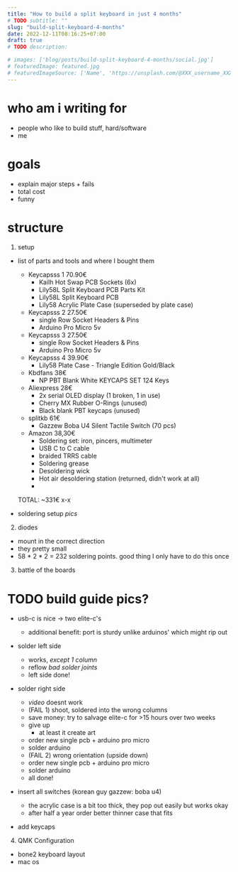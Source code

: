 ```yaml
---
title: "How to build a split keyboard in just 4 months"
# TODO subtitle: ""
slug: "build-split-keyboard-4-months"
date: 2022-12-11T08:16:25+07:00
draft: true
# TODO description: 

# images: ['blog/posts/build-split-keyboard-4-months/social.jpg']
# featuredImage: featured.jpg
# featuredImageSource: ['Name', 'https://unsplash.com/@XXX_username_XXX?utm_source=unsplash&utm_medium=referral&utm_content=creditCopyText']
---
```


# who am i writing for
- people who like to build stuff, hard/software
- me

# goals
- explain major steps + fails
- total cost
- funny

# structure

1. setup
  - list of parts and tools and where I bought them
    - Keycapsss 1 70.90€
      - Kailh Hot Swap PCB Sockets (6x)
      - Lily58L Split Keyboard PCB Parts Kit 
      - Lily58L Split Keyboard PCB
      - Lily58 Acrylic Plate Case (superseded by plate case)
    - Keycapsss 2 27.50€
      - single Row Socket Headers & Pins
      - Arduino Pro Micro 5v
    - Keycapsss 3 27.50€
      - single Row Socket Headers & Pins
      - Arduino Pro Micro 5v
    - Keycapsss 4 39.90€
      - Lily58 Plate Case - Triangle Edition Gold/Black
    - Kbdfans 38€
      - NP PBT Blank White KEYCAPS SET 124 Keys
    - Aliexpress 28€
      - 2x serial OLED display (1 broken, 1 in use)
      - Cherry MX Rubber O-Rings (unused)
      - Black blank PBT keycaps (unused)
    - splitkb 61€
      - Gazzew Boba U4 Silent Tactile Switch (70 pcs)
    - Amazon 38,30€
      - Soldering set: iron, pincers, multimeter
      - USB C to C cable 
      - braided TRRS cable
      - Soldering grease
      - Desoldering wick
      - Hot air desoldering station (returned, didn't work at all)
      - 
    
    TOTAL: ~331€ x-x
    
  - soldering setup *pics*

2. diodes
  - mount in the correct direction
  - they pretty small
  - 58 * 2 * 2 = 232 soldering points. good thing I only have to do this once

3. battle of the boards
# TODO build guide pics?
  - usb-c is nice -> two elite-c's
    - additional benefit: port is sturdy unlike arduinos' which might rip out

  - solder left side
    - works, *except 1 column*
    - reflow *bad solder joints*
    - left side done! 

  - solder right side
    - *video* doesnt work
    - (FAIL 1) shoot, soldered into the wrong columns
    - save money: try to salvage elite-c for >15 hours over two weeks
    - give up
      - at least it create art
    - order new single pcb + arduino pro micro
    - solder arduino
    - (FAIL 2) wrong orientation (upside down)
    - order new single pcb + arduino pro micro
    - solder arduino
    - all done!

  - insert all switches (korean guy gazzew: boba u4)
    - the acrylic case is a bit too thick, they pop out easily but works okay
    - after half a year order better thinner case that fits
  
  - add keycaps

4. QMK Configuration
  - bone2 keyboard layout
  - mac os